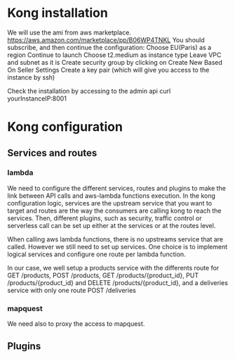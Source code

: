 # Kong installation
We will use the ami from aws marketplace. https://aws.amazon.com/marketplace/pp/B06WP4TNKL
You should subscribe, and then continue the configuration:
  Choose EU(Paris) as a region
Continue to launch
  Choose t2.medium as instance type
  Leave VPC and subnet as it is
  Create security group by clicking on Create New Based On Seller Settings
  Create a key pair (which will give you access to the instance by ssh)
  
Check the installation by accessing to the admin api
curl yourInstanceIP:8001

# Kong configuration

## Services and routes
### lambda
We need to configure the different services, routes and plugins to make the link between API calls and aws-lambda functions execution.
In the kong configuration logic, services are the upstream service that you want to target and routes are the way the consumers are calling kong to reach the services.
Then, different plugins, such as security, traffic control or serverless call can be set up either at the services or at the routes level.

When calling aws lambda functions, there is no upstreams service that are called. However we still need to set up services.
One choice is to implement logical services and configure one route per lambda function.

In our case, we well setup a products service with the differents route for GET /products, POST /products, GET /products/{product_id}, PUT /products/{product_id} and DELETE /products/{product_id}, and a deliveries service with only one route POST /deliveries

### mapquest
We need also to proxy the access to mapquest.


## Plugins



